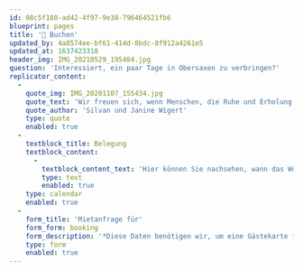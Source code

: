 ```yaml
---
id: 08c5f180-ad42-4f97-9e38-796464521fb6
blueprint: pages
title: '📆 Buchen'
updated_by: 4a8574ee-bf61-414d-8bdc-0f912a4261e5
updated_at: 1637423318
header_img: IMG_20210529_195404.jpg
question: 'Interessiert, ein paar Tage in Obersaxen zu verbringen?'
replicator_content:
  -
    quote_img: IMG_20201107_155434.jpg
    quote_text: 'Wir freuen sich, wenn Menschen, die Ruhe und Erholung suchen, unser Ferien-Wöhnigli ebenfalls nutzen können.'
    quote_author: 'Silvan und Janine Wigert'
    type: quote
    enabled: true
  -
    textblock_title: Belegung
    textblock_content:
      -
        textblock_content_text: 'Hier können Sie nachsehen, wann das Wönigli bereits besetzt ist und wann nicht.'
        type: text
        enabled: true
    type: calendar
    enabled: true
  -
    form_title: 'Mietanfrage für'
    form_form: booking
    form_description: '*Diese Daten benötigen wir, um eine Gästekarte für dich zu bestellen.'
    type: form
    enabled: true
---
```

